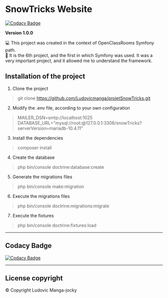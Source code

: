 # SnowTricks Website

[![Codacy Badge](https://api.codacy.com/project/badge/Grade/ff8245a076284f2e852bb1e422332219)](https://app.codacy.com/gh/Ludovicmanga/projetSnowTricks?utm_source=github.com&utm_medium=referral&utm_content=Ludovicmanga/projetSnowTricks&utm_campaign=Badge_Grade_Settings)

**Version 1.0.0** 

:computer: This project was created in the context of OpenClassRooms Symfony path. </br>
:briefcase: It is the 6th project, and the first in which Symfony was used. 
It was a very important project, and it allowed me to understand the framework. 

## Installation of the project

1.  Clone the project
> git clone https://github.com/Ludovicmanga/projetSnowTricks.git

2.  Modify the .env file, according to your own configuration
> MAILER_DSN=smtp://localhost:1025 <br>
> DATABASE_URL="mysql://root:@127.0.0.1:3306/snowTricks?serverVersion=mariadb-10.4.11"

3.  Install the dependencies 
> composer install

4.  Create the database
> php bin/console doctrine:database:create

5.  Generate the migrations files 
> php bin/console make:migration

6.  Execute the migrations files
> php bin/console doctrine:migrations:migrate

7.  Execute the fixtures
> php bin/console doctrine:fixtures:load

--- 

## Codacy Badge

[![Codacy Badge](https://app.codacy.com/project/badge/Grade/53aeba9db65642bb8d0d31c2c2d25f2b)](https://www.codacy.com/gh/Ludovicmanga/projetSnowTricks/dashboard?utm_source=github.com&amp;utm_medium=referral&amp;utm_content=Ludovicmanga/projetSnowTricks&amp;utm_campaign=Badge_Grade)

--- 

## License  copyright 
:copyright: Copyright Ludovic Manga-jocky 